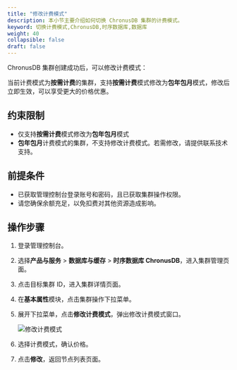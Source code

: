 ```yaml
---
title: "修改计费模式"
description: 本小节主要介绍如何切换 ChronusDB 集群的计费模式。 
keyword: 切换计费模式,ChronusDB,时序数据库,数据库
weight: 40
collapsible: false
draft: false
---
```


ChronusDB 集群创建成功后，可以修改计费模式：

当前计费模式为**按需计费**的集群，支持**按需计费**模式修改为**包年包月**模式，修改后立即生效，可以享受更大的价格优惠。

## 约束限制

- 仅支持**按需计费**模式修改为**包年包月**模式
- **包年包月**计费模式的集群，不支持修改计费模式。若需修改，请提供联系技术支持。

## 前提条件

- 已获取管理控制台登录账号和密码，且已获取集群操作权限。
- 请您确保余额充足，以免扣费对其他资源造成影响。

## 操作步骤

1. 登录管理控制台。
2. 选择**产品与服务** > **数据库与缓存** > **时序数据库 ChronusDB**，进入集群管理页面。
3. 点击目标集群 ID，进入集群详情页面。
4. 在**基本属性**模块，点击集群操作下拉菜单。
5. 展开下拉菜单，点击**修改计费模式**，弹出修改计费模式窗口。

   <img src="../../../_images/switch_billing_mode.png" alt="修改计费模式" style="zoom:100%;" />

6. 选择计费模式，确认价格。
7. 点击**修改**，返回节点列表页面。
